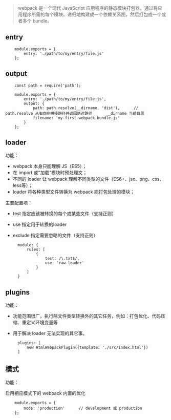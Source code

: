 > webpack 是一个现代 JavaScript 应用程序的静态模块打包器。通过将应用程序所需的每个模块，递归地构建成一个依赖关系图，然后打包成一个或者多个 bundle。

## entry

        module.exports = {
            entry: './path/to/my/entry/file.js'
        };

## output

        const path = require('path');

        module.exports = {
            entry: './path/to/my/entry/file.js',
            output: {
                path: path.resolve(__dirname, 'dist'),      // path.resolve 从右向左拼接路径并返回绝对路径      __dirname 当前目录
                filename: 'my-first-webpack.bundle.js'
            }
        };

## loader

功能：      

* webpack 本身只能理解 JS（ES5）；
* 在 import 或"加载"模块时预处理文；
* 不同的 loader 让 webpack 理解不同类型的文件（ES6+、jsx、png、css、less等）；
* loader 将各种类型文件转换为 webpack 能打包处理的模块；

主要配置项：

* test 指定应该被转换的每个或某些文件（支持正则）
* use 指定用于转换的loader
* exclude 指定需要忽略的文件（支持正则）

        module: {
            rules: [
                {
                    test: /\.txt$/, 
                    use: 'raw-loader' 
                }
            ]
        }

## plugins

功能：

* 功能范围很广，执行除文件类型转换外的其它任务，例如：打包优化、代码压缩、重定义环境变量等
* 用于解决 loader 无法实现的其它事。

        plugins: [
            new HtmlWebpackPlugin({template: './src/index.html'})
        ]

## 模式

功能：

启用相应模式下的 webpack 内置的优化

        module.exports = {
            mode: 'production'      // development 或 production
        };